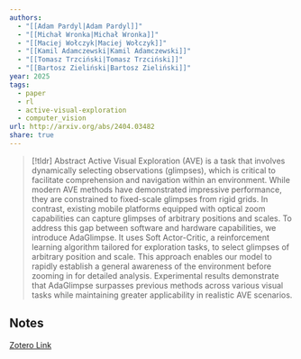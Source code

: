 ```yaml
---
authors:
  - "[[Adam Pardyl|Adam Pardyl]]"
  - "[[Michał Wronka|Michał Wronka]]"
  - "[[Maciej Wołczyk|Maciej Wołczyk]]"
  - "[[Kamil Adamczewski|Kamil Adamczewski]]"
  - "[[Tomasz Trzciński|Tomasz Trzciński]]"
  - "[[Bartosz Zieliński|Bartosz Zieliński]]"
year: 2025
tags:
  - paper
  - rl
  - active-visual-exploration
  - computer_vision
url: http://arxiv.org/abs/2404.03482
share: true
---
```



> [!tldr] Abstract
> Active Visual Exploration (AVE) is a task that involves dynamically selecting observations (glimpses), which is critical to facilitate comprehension and navigation within an environment. While modern AVE methods have demonstrated impressive performance, they are constrained to fixed-scale glimpses from rigid grids. In contrast, existing mobile platforms equipped with optical zoom capabilities can capture glimpses of arbitrary positions and scales. To address this gap between software and hardware capabilities, we introduce AdaGlimpse. It uses Soft Actor-Critic, a reinforcement learning algorithm tailored for exploration tasks, to select glimpses of arbitrary position and scale. This approach enables our model to rapidly establish a general awareness of the environment before zooming in for detailed analysis. Experimental results demonstrate that AdaGlimpse surpasses previous methods across various visual tasks while maintaining greater applicability in realistic AVE scenarios.



## Notes

[Zotero Link](zotero://select/library/items/37926NBW)


